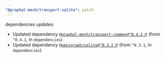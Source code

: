 ```yaml
---
"@graphql-mesh/transport-sqlite": patch
---
```

dependencies updates:
  - Updated dependency [`@graphql-mesh/transport-common@^0.4.2` ↗︎](https://www.npmjs.com/package/@graphql-mesh/transport-common/v/0.4.2) (from `^0.4.1`, in `dependencies`)
  - Updated dependency [`@omnigraph/sqlite@^0.3.2` ↗︎](https://www.npmjs.com/package/@omnigraph/sqlite/v/0.3.2) (from `^0.3.1`, in `dependencies`)
